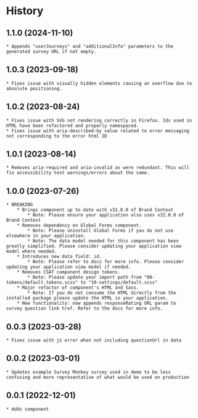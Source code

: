 # History

## 1.1.0 (2024-11-10)
    * Appends "userJourneys" and "additionalInfo" parameters to the generated survey URL if not empty.

## 1.0.3 (2023-09-18)
    * Fixes issue with visually hidden elements causing an overflow due to absolute positioning.

## 1.0.2 (2023-08-24)
    * Fixes issue with SVG not rendering correctly in Firefox. Ids used in HTML have been refactored and properly namespaced.
    * Fixes issue with aria-described-by value related to error messaging not corresponding to the error html ID

## 1.0.1 (2023-08-14)
    * Removes aria-required and aria-invalid as were redundant. This will fix accessibility test warnings/errors about the same.

## 1.0.0 (2023-07-26)
    * BREAKING
        * Brings component up to date with v32.0.0 of Brand Context
            * Note: Please ensure your application also uses v32.0.0 of Brand Context
        * Removes dependency on Global Forms component.
            * Note: Please uninstall Global Forms if you do not use elsewhere in your application.
            * Note: The data model needed for this component has been greatly simplified. Please consider updating your application view model where needed.
        * Introduces new data field: id.
            * Note: Please refer to docs for more info. Please consider updating your application view model if needed.
        * Removes CSAT component design tokens.
            * Note: Please update your import path from "00-tokens/default.tokens.scss" to "10-settings/default.scss"
        * Major refactor of component's HTML and Sass.
            * Note: If you do not consume the HTML directly from the installed package please update the HTML in your application.
        * New functionality: now appends responseRating URL param to survey question link href. Refer to the docs for more info.

## 0.0.3 (2023-03-28)
    * Fixes issue with js error when not including questionUrl in data

## 0.0.2 (2023-03-01)
    * Updates example Survey Monkey survey used in demo to be less confusing and more representative of what would be used on production

## 0.0.1 (2022-12-01)
    * Adds component
